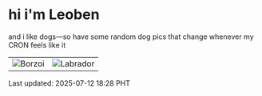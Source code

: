 # hi i'm Leoben

and i like dogs—so have some random dog pics that change whenever my CRON feels like it

|  |  |
|--------|----------|
| ![Borzoi](https://random-dog-vercel.vercel.app/api/random-borzoi?v=1752316110) | ![Labrador](https://random-dog-vercel.vercel.app/api/random-labrador?v=1752316110) |

Last updated: 2025-07-12 18:28 PHT
